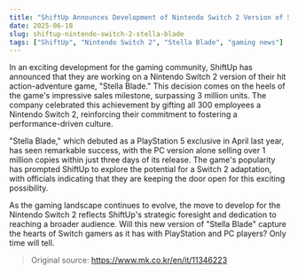 ```yaml
---
title: "ShiftUp Announces Development of Nintendo Switch 2 Version of Stella Blade"
date: 2025-06-18
slug: shiftup-nintendo-switch-2-stella-blade
tags: ["ShiftUp", "Nintendo Switch 2", "Stella Blade", "gaming news"]
---
```


In an exciting development for the gaming community, ShiftUp has announced that they are working on a Nintendo Switch 2 version of their hit action-adventure game, "Stella Blade." This decision comes on the heels of the game's impressive sales milestone, surpassing 3 million units. The company celebrated this achievement by gifting all 300 employees a Nintendo Switch 2, reinforcing their commitment to fostering a performance-driven culture.

"Stella Blade," which debuted as a PlayStation 5 exclusive in April last year, has seen remarkable success, with the PC version alone selling over 1 million copies within just three days of its release. The game's popularity has prompted ShiftUp to explore the potential for a Switch 2 adaptation, with officials indicating that they are keeping the door open for this exciting possibility.

As the gaming landscape continues to evolve, the move to develop for the Nintendo Switch 2 reflects ShiftUp's strategic foresight and dedication to reaching a broader audience. Will this new version of "Stella Blade" capture the hearts of Switch gamers as it has with PlayStation and PC players? Only time will tell.

> Original source: https://www.mk.co.kr/en/it/11346223